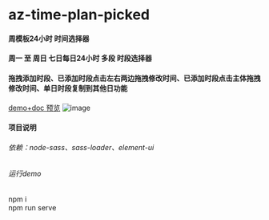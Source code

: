 # az-time-plan-picked
#### 周模板24小时 时间选择器
#### 周一 至 周日 七日每日24小时 多段 时段选择器
#### 拖拽添加时段、已添加时段点击左右两边拖拽修改时间、已添加时段点击主体拖拽修改时间、单日时段复制到其他日功能
[demo+doc 预览](https://mrchengg.github.io/az-time-plan-picked/demo)
![image](https://hbimg.huabanimg.com/5a3aff7cb533a86a78853b63019ddbc02901bc3011d77c-Mo2Utu_fw658/format/webp)

#### 项目说明
###### 依赖：node-sass、sass-loader、element-ui
###### 运行demo
npm i  
npm run serve
